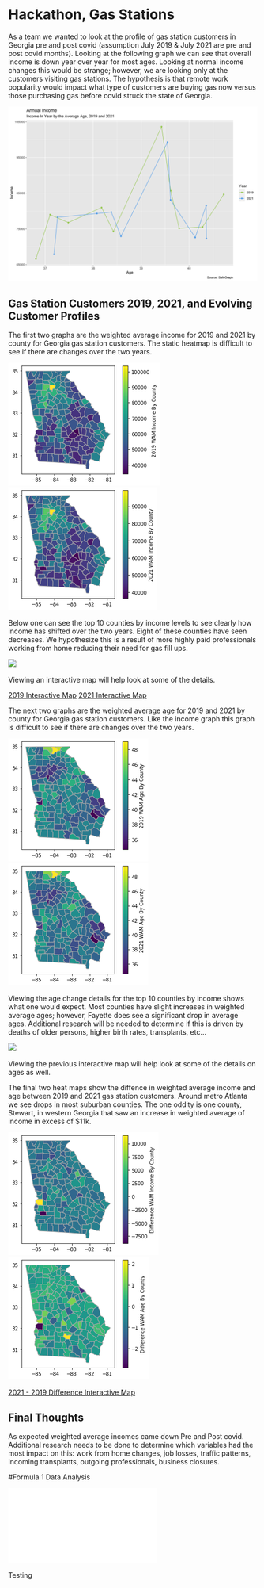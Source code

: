 # Hackathon, Gas Stations

As a team we wanted to look at the profile of gas station customers in Georgia pre and post covid (assumption July 2019 & July 2021 are pre and post covid months). Looking at the following graph we can see that overall income is down year over year for most ages.  Looking at normal income changes this would be strange; however, we are looking only at the customers visiting gas stations. The hypothesis is that remote work popularity would impact what type of customers are buying gas now versus those purchasing gas before covid struck the state of Georgia.

![](documents/income_in_year_by_age.png)

## Gas Station Customers 2019, 2021, and Evolving Customer Profiles

The first two graphs are the weighted average income for 2019 and 2021 by county for Georgia gas station customers. The static heatmap is difficult to see if there are changes over the two years. 

![](documents/2019_wam_income_county.png)   ![](documents/2021_wam_income_county.png)

Below one can see the top 10 counties by income levels to see clearly how income has shifted over the two years.  Eight of these counties have seen decreases.  We hypothesize this is a result of more highly paid professionals working from home reducing their need for gas fill ups.

![](personal/Zack_Lee/Change_in_income.png)

Viewing an interactive map will help look at some of the details.

[2019 Interactive Map](documents/ga_p3_income19.html)
[2021 Interactive Map](documents/ga_p3_income21.html)

The next two graphs are the weighted average age for 2019 and 2021 by county for Georgia gas station customers. Like the income graph this graph is difficult to see if there are changes over the two years. 

![](documents/2019_wam_age_county.png)   ![](documents/2021_wam_age_county.png)

Viewing the age change details for the top 10 counties by income shows what one would expect.  Most counties have slight increases in weighted average ages; however, Fayette does see a significant drop in average ages.  Additional research will be needed to determine if this is driven by deaths of older persons, higher birth rates, transplants, etc...

![](personal/Zack_Lee/change_in_age.png)

Viewing the previous interactive map will help look at some of the details on ages as well.

The final two heat maps show the diffence in weighted average income and age between 2019 and 2021 gas station customers.  Around metro Atlanta we see drops in most suburban counties.  The one oddity is one county, Stewart, in western Georgia that saw an increase in weighted average of income in excess of $11k.  

![](documents/diff_income_county.png)   ![](documents/diff_age_county.png)

[2021 - 2019 Difference Interactive Map](documents/ga_p3_diff_income.html)

## Final Thoughts

As expected weighted average incomes came down Pre and Post covid.  Additional research needs to be done to determine which variables had the most impact on this:  work from home changes, job losses, traffic patterns, incoming transplants, outgoing professionals, business closures.



#Formula 1 Data Analysis

![Formula 1 Data Analysis Poster](documents/Zack_Lee-Final_Draft-Analytics_Day_Poster_copy.pdf)

Testing
 




